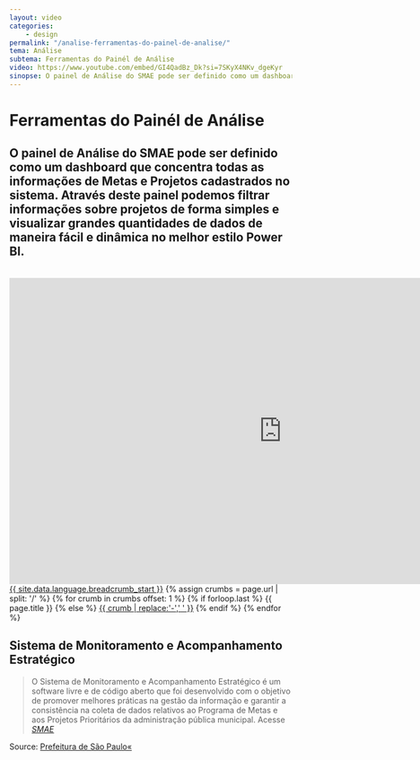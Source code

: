 ```yaml
---
layout: video
categories:
    - design
permalink: "/analise-ferramentas-do-painel-de-analise/"
tema: Análise
subtema: Ferramentas do Painél de Análise
video: https://www.youtube.com/embed/GI4QadBz_Dk?si=7SKyX4NKv_dgeKyr
sinopse: O painel de Análise do SMAE pode ser definido como um dashboard que concentra todas as informações de Metas e Projetos cadastrados no sistema. Através deste painel podemos filtrar informações sobre projetos de forma simples e visualizar grandes quantidades de dados de maneira fácil e dinâmica no melhor estilo Power BI. 
---
```



<!--Title-->

# Ferramentas do Painél de Análise

<!--Teaser-->

## O painel de Análise do SMAE pode ser definido como um dashboard que concentra todas as informações de Metas e Projetos cadastrados no sistema. Através deste painel podemos filtrar informações sobre projetos de forma simples e visualizar grandes quantidades de dados de maneira fácil e dinâmica no melhor estilo Power BI.

<br>

<!--Video-->

<iframe class="video-tutoras" width='970' height='546' src='https://www.youtube.com/embed/GI4QadBz_Dk?si=7SKyX4NKv_dgeKyr' frameborder='0' allowfullscreen></iframe>

<!--Breadcrumbs-->


<nav class="breadcrumbs" role="menubar" aria-label="breadcrumbs">
 <a href="{{ site.url }}{{ site.baseurl }}">{{ site.data.language.breadcrumb_start }}</a>
 {% assign crumbs = page.url | split: '/' %}
   {% for crumb in crumbs offset: 1 %}
    {% if forloop.last %}
        <a class="current">{{ page.title }}</a>
    {% else %}
        <a href="{{ site.url }}{{ site.baseurl }}{% assign crumb_limit = forloop.index | plus: 1 %}{% for crumb in crumbs limit: crumb_limit %}{{ crumb | append: '/' }}{% endfor %}">{{ crumb | replace:'-',' ' }}</a>
    {% endif %}
  {% endfor %}
</nav>



<!--more-->


## Sistema de Monitoramento e Acompanhamento Estratégico

> O Sistema de Monitoramento e Acompanhamento Estratégico é um software livre e de código aberto que foi desenvolvido com o objetivo de promover melhores práticas na gestão da informação e garantir a consistência na coleta de dados relativos ao Programa de Metas e aos Projetos Prioritários da administração pública municipal. Acesse <cite>[SMAE](https://smae.prefeitura.sp.fgv.br/login)</cite>



Source: [Prefeitura de São Paulo«](https://www.capital.sp.gov.br/)
